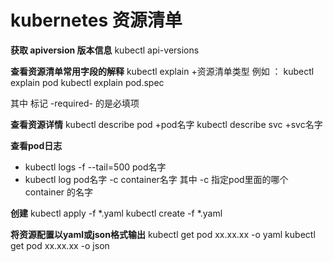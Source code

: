 # kubernetes 资源清单

**获取 apiversion 版本信息**
kubectl api-versions

**查看资源清单常用字段的解释**
kubectl explain +资源清单类型
例如 ：
kubectl explain pod
kubectl explain pod.spec 

其中 标记  -required- 的是必填项

**查看资源详情**
kubectl  describe pod +pod名字
kubectl  describe svc +svc名字

**查看pod日志**
- kubectl logs -f --tail=500  pod名字
- kubectl   log   pod名字  -c  container名字
 其中 -c  指定pod里面的哪个 container 的名字

**创建**
 kubectl apply -f *.yaml
 kubectl create -f  *.yaml

**将资源配置以yaml或json格式输出**
 kubectl get pod   xx.xx.xx   -o yaml
 kubectl get pod   xx.xx.xx   -o json

 

 

 

 

 

 

 

 